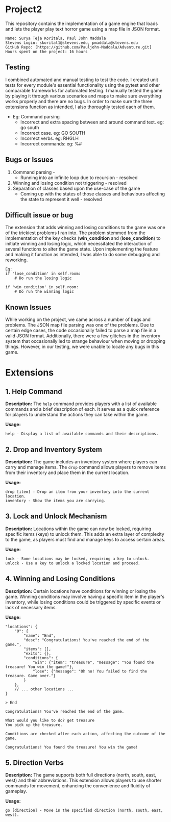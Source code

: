 # Project2
This repository contains the implementation of a game engine that loads and lets the player play text horror game using a map file in JSON format. 

```
Name: Surya Teja Koritala, Paul John Maddala
Stevens Login: skorital1@stevens.edu, pmaddala@stevens.edu 
GitHub Repo: [https://github.com/Pauljohn-Maddala/Adventure.git]
Hours spent on the project: 16 hours
```

## Testing
I combined automated and manual testing to test the code. I created unit tests for every module's essential functionality using the pytest and other comparable frameworks for automated testing. I manually tested the game by playing it through various scenarios and maps to make sure everything works properly and there are no bugs. In order to make sure the three extensions function as intended, I also thoroughly tested each of them.
* Eg: Command parsing
    * Incorrect and extra spacing between and around command text. eg: go   south    
    * Incorrect case. eg: GO   SOUTH
    * Incorrect verbs. eg: RHGLH
    * Incorrect commands: eg: $%#@% 4534    4%$%#

## Bugs or Issues
1. Command parsing - 
   * Running into an infinite loop due to recursion - resolved
2. Winning and losing condition not triggering - resolved
3. Separation of classes based upon the use-case of the game
   * Coming up with the states of those classes and behaviours affecting the state to represent it well - resolved
    
## Difficult issue or bug
The extension that adds winning and losing conditions to the game was one of the trickiest problems I ran into. The problem stemmed from the implementation of the key checks (**win_condition** and (**lose_condition**) to initiate winning and losing logic, which necessitated the interaction of several functions to alter the game state. Upon implementing the feature and making it function as intended, I was able to do some debugging and reworking.
```
Eg: 
if 'lose_condition' in self.room:
    # Do run the losing logic
    
if 'win_condition' in self.room:
    # Do run the winning logic
```

## Known Issues
While working on the project, we came across a number of bugs and problems. The JSON map file parsing was one of the problems. Due to certain edge cases, the code occasionally failed to parse a map file in a valid JSON format. Additionally, there were a few glitches in the inventory system that occasionally led to strange behaviour when moving or dropping things. However, in our testing, we were unable to locate any bugs in this game.

# Extensions

## 1. Help Command

**Description:**
The `help` command provides players with a list of available commands and a brief description of each. It serves as a quick reference for players to understand the actions they can take within the game.

**Usage:**
```plaintext
help - Display a list of available commands and their descriptions.
```



## 2. Drop and Inventory System

**Description:**
The game includes an inventory system where players can carry and manage items. The `drop` command allows players to remove items from their inventory and place them in the current location.

**Usage:**
```plaintext
drop [item] - Drop an item from your inventory into the current location.
inventory - Show the items you are carrying.
```

## 3. Lock and Unlock Mechanism

**Description:**
Locations within the game can now be locked, requiring specific items (keys) to unlock them. This adds an extra layer of complexity to the game, as players must find and manage keys to access certain areas.

**Usage:**
```plaintext
lock - Some locations may be locked, requiring a key to unlock.
unlock - Use a key to unlock a locked location and proceed.
```


## 4. Winning and Losing Conditions

**Description:**
Certain locations have conditions for winning or losing the game. Winning conditions may involve having a specific item in the player's inventory, while losing conditions could be triggered by specific events or lack of necessary items.

**Usage:**
```
"locations": {
    "0": {
        "name": "End",
        "desc": "Congratulations! You've reached the end of the game.",
        "items": [],
        "exits": {},
        "conditions": {
            "win": {"item": "treasure", "message": "You found the treasure! You win the game!"},
            "lose": {"message": "Oh no! You failed to find the treasure. Game over."}
        }
    },
    // ... other locations ...
}

```
```plaintext
> End

Congratulations! You've reached the end of the game.

What would you like to do? get treasure
You pick up the treasure.

Conditions are checked after each action, affecting the outcome of the game.

Congratulations! You found the treasure! You win the game!

```


## 5. Direction Verbs

**Description:**
The game supports both full directions (north, south, east, west) and their abbreviations. This extension allows players to use shorter commands for movement, enhancing the convenience and fluidity of gameplay.

**Usage:**
```plaintext
go [direction] - Move in the specified direction (north, south, east, west).


